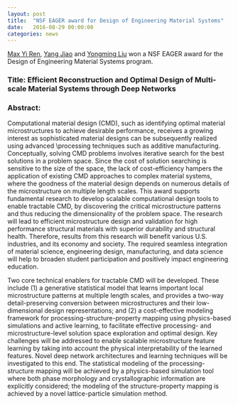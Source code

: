 ```yaml
---
layout: post
title:  "NSF EAGER award for Design of Engineering Material Systems"
date:   2016-08-29 00:00:00
categories: news
---
```


[Max Yi Ren], [Yang Jiao] and [Yongming Liu] won a NSF EAGER award for the Design of Engineering Material Systems program.

### Title: Efficient Reconstruction and Optimal Design of Multi-scale Material Systems through Deep Networks

### Abstract: 
Computational material design (CMD), such as identifying optimal material 
microstructures to achieve desirable performance, receives a growing interest 
as sophisticated material designs can be subsequently realized using advanced 
\processing techniques such as additive manufacturing. Conceptually, solving CMD 
problems involves iterative search for the best solutions in a problem space. Since 
the cost of solution searching is sensitive to the size of the space, the lack of 
cost-efficiency hampers the application of existing CMD approaches to complex 
material systems, where the goodness of the material design depends on numerous 
details of the microstructure on multiple length scales. This award supports 
fundamental research to develop  scalable computational design tools to enable 
tractable CMD, by discovering the critical microstructure patterns and thus reducing 
the dimensionality of the problem space. The research will lead to efficient 
microstructure design and validation for high performance structural materials with 
superior durability and structural health. Therefore, results from this research 
will benefit various U.S. industries, and its economy and society. The required 
seamless integration of material science, engineering design, manufacturing, and 
data science will help to broaden student participation and positively impact 
engineering education.

Two core technical enablers for tractable CMD will be developed. These include 
(1) a generative statistical model that learns important local microstructure 
patterns at multiple length scales, and provides a two-way detail-preserving 
conversion between microstructures and their low-dimensional design representations; 
and (2) a cost-effective modeling framework for processing-structure-property mapping 
using physics-based simulations and active learning, to facilitate effective 
processing- and microstructure-level solution space exploration and optimal design. 
Key challenges will be addressed to enable scalable microstructure feature learning 
by taking into account the physical interpretability of the learned features. Novel 
deep network architectures and learning techniques will be investigated to this end. 
The statistical modeling of the processing-structure mapping will be achieved by a 
physics-based simulation tool where both phase morphology and crystallographic 
information are explicitly considered; the modeling of the structure-property mapping 
is achieved by a novel lattice-particle simulation method.

[Max Yi Ren]: /index.html
[Yang Jiao]: http://complexmaterial.lab.asu.edu/people.html
[Yongming Liu]: http://yongming.faculty.asu.edu/
